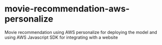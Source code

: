 # movie-recommendation-aws-personalize
Movie recommendation using AWS personalize for deploying the model and using AWS Javascript SDK for integrating with a website

